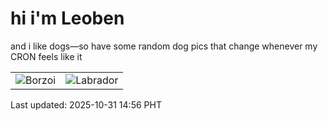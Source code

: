 # hi i'm Leoben

and i like dogs—so have some random dog pics that change whenever my CRON feels like it

|  |  |
|--------|----------|
| ![Borzoi](https://random-dog-vercel.vercel.app/api/random-borzoi?v=1761893786) | ![Labrador](https://random-dog-vercel.vercel.app/api/random-labrador?v=1761893786) |

Last updated: 2025-10-31 14:56 PHT
